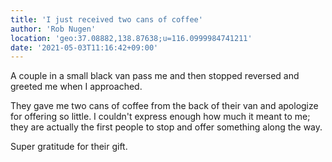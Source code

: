 ```yaml
---
title: 'I just received two cans of coffee'
author: 'Rob Nugen'
location: 'geo:37.08882,138.87638;u=116.0999984741211'
date: '2021-05-03T11:16:42+09:00'
---
```


A couple in a small black van pass me and then stopped reversed and greeted me when I approached.

They gave me two cans of coffee from the back of their van and apologize for offering so little.  I couldn't express enough how much it meant to me; they are actually the first people to stop and offer something along the way.

Super gratitude for their gift.
